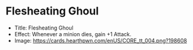 # Flesheating Ghoul
- Title:  Flesheating Ghoul
- Effect:  Whenever a minion dies, gain +1 Attack.
- Image:  https://cards.hearthpwn.com/enUS/CORE_tt_004.png?198608
